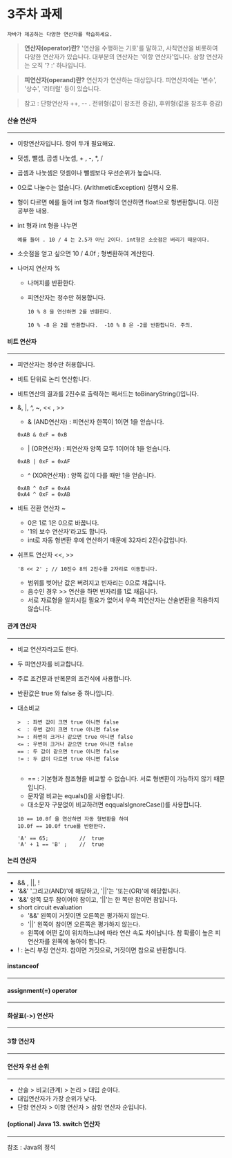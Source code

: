 3주차 과제
==========
```자바가 제공하는 다양한 연산자를 학습하세요.```

> **연산자(operator)란?** '연산을 수행하는 기호'를 말하고, 사칙연산을 비롯하여 다양한 연산자가 있습니다. 대부분의 연산자는 '이항 연산자'입니다. 삼항 연산자는 오직 '? :' 하나입니다.

> **피연산자(operand)란?** 연산자가 연산하는 대상입니다. 피연산자에는 '변수', '상수', '리터럴' 등이 있습니다.

> 참고 : 단항연산자 ++, -- . 전위형(값이 참조전 증감), 후위형(값을 참조후 증감)

#### 산술 연산자
---
- 이항연산자입니다. 항이 두개 필요해요.
- 덧셈, 뺄셈, 곱셈 나눗셈, + , -, *, / 
- 곱셈과 나눗셈은 덧셈이나 뺄셈보다 우선순위가 높습니다.
- 0으로 나눌수는 없습니다. (ArithmeticException) 실행시 오류.
- 형이 다르면 예를 들어 int 형과 float형이 연산하면 float으로 형변환합니다. 이전 공부한 내용.
- int 형과 int 형을 나누면 

	```예를 들어 . 10 / 4 는 2.5가 아닌 2이다. int형은 소숫점은 버리기 때문이다.```

- 소숫점을 얻고 싶으면 10 / 4.0f ; 형변환하여 계산한다.

- 나머지 연산자 %
	- 나머지를 반환한다.  
	- 피연산자는 정수만 허용합니다. 

		``` 10 % 8 을 연산하면 2를 반환한다. ```
	
		``` 10 % -8 은 2를 반환합니다.  -10 % 8 은 -2를 반환합니다. 주의. ```

#### 비트 연산자
---
- 피연산자는 정수만 허용합니다. 
- 비트 단위로 논리 연산합니다.
- 비트연산의 결과를 2진수로 출력하는 매서드는 toBinaryString()입니다.
- &, |, ^, ~, << , >>
	- & (AND연산자) : 피연산자 한쪽이 1이면 1을 얻습니다.
	
	```
	0xAB & 0xF = 0xB
	```
	
	- | (OR연산자) : 피연산자 양쪽 모두 1이어야 1을 얻습니다.
	
	```
	0xAB | 0xF = 0xAF
	```
	
	- ^ (XOR연산자) : 양쪽 값이 다를 때만 1을 얻습니다.
	
	```
	0xAB ^ 0xF = 0xA4
	0xA4 ^ 0xF = 0xAB	
	```
- 비트 전환 연산자 ~
	- 0은 1로 1은 0으로 바꿉니다.
	- '1의 보수 연산자'라고도 합니다.
	- int로 자동 형변환 후에 연산하기 때문에 32자리 2진수값입니다.
- 쉬프트 연산자 <<, >>
	```
	'8 << 2' ; // 10진수 8의 2진수를 2자리로 이동합니다.
	```
	- 범위를 벗어난 값은 버려지고 빈자리는 0으로 채웁니다.
	- 음수인 경우 >> 연산을 하면 빈자리를 1로 채웁니다.
	- 서로 자료형을 일치시킬 필요가 없어서 우측 피연산자는 산술변환을 적용하지 않습니다.
#### 관계 연산자
---

- 비교 연산자라고도 한다.
- 두 피연산자를 비교합니다. 
- 주로 조건문과 반복문의 조건식에 사용합니다. 
- 반환값은 true 와 false 중 하나입니다.
- 대소비교 

	```
	>  : 좌변 값이 크면 true 아니면 false
	<  : 우변 값이 크면 true 아니면 false
	>= : 좌변이 크거나 같으면 true 아니면 false
	<= : 우변이 크거나 같으면 true 아니면 false
	== : 두 값이 같으면 true 아니면 false
	!= : 두 값이 다르면 true 아니면 false
		
	```
	- == : 기본형과 참조형을 비교할 수 없습니다. 서로 형변환이 가능하지 않기 때문입니다.
	- 문자열 비교는 equals()을 사용합니다.
	- 대소문자 구분없이 비교하려면 eqqualsIgnoreCase()를 사용합니다.
	
	```
	10 == 10.0f 을 연산하면 자동 형변환을 하여
	10.0f == 10.0f true를 반환한다.
	```
	
	```
	'A' == 65; 			//	true
	'A' + 1 == 'B' ; 	//	true
	```
	
#### 논리 연산자
---
- && , ||, !
- '&&' '그리고(AND)'에 해당하고, '||'는 '또는(OR)'에 해당합니다.
- '&&' 양쪽 모두 참이어야 참이고, '||'는 한 쪽만 참이면 참입니다.
- short circuit evaluation
	- '&&' 왼쪽이 거짓이면 오른쪽은 평가하지 않는다.
	- '||' 왼쪽이 참이면 오른쪽은 평가하지 않는다.
	- 왼쪽에 어떤 값이 위치하느냐에 따라 연산 속도 차이납니다. 참 확률이 높은 피연산자를 왼쪽에 놓아야 합니다.
- ! : 논리 부정 연산자. 참이면 거짓으로, 거짓이면 참으로 반환합니다.

#### instanceof
---
#### assignment(=) operator
---
#### 화살표(->) 연산자
---
#### 3항 연산자
---
#### 연산자 우선 순위
---
- 산술 > 비교(관계) > 논리 > 대입 순이다.
- 대입연산자가 가장 순위가 낮다.
- 단항 연산자 > 이항 연산자 > 삼항 연산자 순입니다.
#### (optional) Java 13. switch 연산자
---


참조 : Java의 정석
